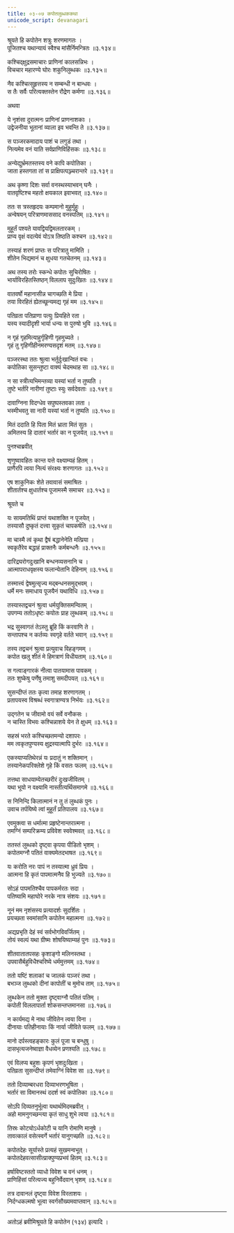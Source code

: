 ```yaml
---
title: ०३-०७ कपोतलुब्धककथा
unicode_script: devanagari
---
```

श्रूयते हि कपोतेन शत्रुः शरणमागतः ।  
पूजितश्च यथान्यायं स्वैश्च मांसैर्निमन्त्रितः ॥३.१३४॥

कश्चिद्क्षुद्रसमाचारः प्राणिनां कालसन्निभः ।  
विचचार महारण्ये घोरः शकुनिलुब्धकः ॥३.१३५॥  

नैव कश्चित्सुहृत्तस्य न सम्बन्धी न बान्धवः ।  
स तैः सर्वैः परित्यक्तस्तेन रौद्रेण कर्मणा ॥३.१३६॥

अथवा

ये नृशंसा दुरात्मनः प्राणिनां प्राणनाशकाः ।  
उद्वेजनीया भूतानां व्याला इव भवन्ति ते ॥३.१३७॥  

स पञ्जरकमादाय पाशं च लगुडं तथा ।  
नित्यमेव वनं याति सर्वप्राणिविहिंसकः ॥३.१३८॥  

अन्येद्युर्भ्रमतस्तस्य वने कापि कपोतिका ।  
जाता हस्तगता तां स प्राक्षिपत्पञ्ज्चरान्तरे ॥३.१३९॥  

अथ कृष्णा दिशः सर्वा वनस्थस्याभवन् घनैः ।  
वातवृष्टिश्च महतो क्षयकाल इवाभवत् ॥३.१४०॥  

ततः स त्रस्तहृदयः कम्पमानो मुहुर्मुहुः ।  
अन्वेषयन् परित्राणमाससाद वनस्पतिम् ॥३.१४१॥  

मुहूर्तं पश्यते यावद्वियद्विमलतारकम् ।  
प्राप्य वृक्षं वदत्येवं योऽत्र तिष्ठति कश्चन ॥३.१४२॥  

तस्याहं शरणं प्राप्तः स परित्रातु मामिति ।  
शीतेन भिद्यमानं च क्षुधया गतचेतनम् ॥३.१४३॥  

अथ तस्य तरोः स्कन्धे कपोतः सुचिरोषितः ।  
भार्याविरहितस्तिष्ठन् विललाप सुदुःखितः ॥३.१४४॥  

वातवर्षो महानासीन्न चागच्छति मे प्रिया ।  
तया विरहितं ह्येतच्छून्यमद्य गृहं मम ॥३.१४५॥  

पतिव्रता पतिप्राणा पत्युः प्रियहिते रता ।  
यस्य स्यादीदृशी भार्या धन्यः स पुरुषो भुवि ॥३.१४६॥  

न गृहं गृहमित्याहुर्गृहिणी गृहमुच्यते ।  
गृहं तु गृहिणीहीनमरण्यसदृशं मतम् ॥३.१४७॥  

पञ्जरस्था ततः श्रुत्वा भर्तुर्दुःखान्वितं वचः ।  
कपोतिका सुसन्तुष्टा वाक्यं चेदमथाह सा ॥३.१४८॥  

न सा स्त्रीत्यभिमन्तव्या यस्यां भर्ता न तुष्यति ।  
तुष्टे भर्तरि नारीणां तुष्टाः स्युः सर्वदेवताः ॥३.१४९॥  

दावाग्निना विदग्धेव सपुष्पस्तवका लता ।  
भस्मीभवतु सा नारी यस्यां भर्ता न तुष्यति ॥३.१५०॥  

मितं ददाति हि पिता मितं भ्राता मितं सुतः ।  
अमितस्य हि दातारं भर्तारं का न पूजयेत् ॥३.१५१॥  

पुनश्चाब्रवीत्

शृणुष्वावहितः कान्त यत्ते वक्ष्याम्यहं हितम् ।  
प्राणैरपि त्वया नित्यं संरक्ष्यः शरणागतः ॥३.१५२॥  

एष शाकुनिकः शेते तवावासं समाश्रितः ।  
शीतार्तश्च क्षुधार्तश्च पूजामस्मै समाचर ॥३.१५३॥  

श्रूयते च

यः सायमतिथिं प्राप्तं यथाशक्ति न पूजयेत् ।  
तस्यासौ दुष्कृतं दत्त्वा सुकृतं चापकर्षति ॥३.१५४॥  

मा चास्मै त्वं कृथा द्वैषं बद्धानेनेति मत्प्रिया ।  
स्वकृतैरेव बद्धाहं प्राक्तनैः कर्मबन्धनैः ॥३.१५५॥  

दारिद्र्यरोगदुःखानि बन्धनव्यसनानि च ।  
आत्मापराधवृक्षस्य फलान्येतानि देहिनाम् ॥३.१५६॥  

तस्मात्त्वं द्वेषमुत्सृज्य मद्बन्धनसमुद्भवम् ।  
धर्मे मनः समाधाय पूजयैनं यथाविधि ॥३.१५७॥  

तस्यास्तद्वचनं श्रुत्वा धर्मयुक्तिसमन्वितम् ।  
उपगम्य ततोऽधृष्टः कपोतः प्राह लुब्धकम् ॥३.१५८॥  

भद्र सुस्वागतं तेऽस्तु ब्रूहि किं करवाणि ते ।  
सन्तापश्च न कर्तव्यः स्वगृहे वर्तते भवान् ॥३.१५९॥  

तस्य तद्वचनं श्रुत्वा प्रत्युवाच विहङ्गमम् ।  
कपोत खलु शीतं मे हिमत्राणं विधीयताम् ॥३.१६०॥  

स गत्वाङ्गारकं नीत्वा पातयामास पावकम् ।  
ततः शुष्केषु पर्णेषु तमाशु समदीपयत् ॥३.१६१॥  

सुसन्दीप्तं ततः कृत्वा तमाह शरणागतम् ।  
प्रतापयस्व विश्रब्धं स्वगात्राण्यत्र निर्भयः ॥३.१६२॥  

उद्गतेन च जीवामो वयं सर्वे वनौकसः ।  
न चास्ति विभवः कश्चिन्नाशये येन ते क्षुधम् ॥३.१६३॥  

सहस्रं भरते कश्चिच्छतमन्यो दशापरः ।  
मम त्वकृतपुण्यस्य क्षुद्रस्यात्मापि दुर्भरः ॥३.१६४॥  

एकस्याप्यतिथेरन्नं यः प्रदातुं न शक्तिमान् ।  
तस्यानेकपरिक्लेशे गृहे किं वसतः फलम् ॥३.१६५॥  

तत्तथा साधयाम्येतच्छरीरं दुःखजीवितम् ।  
यथा भूयो न वक्ष्यामि नास्तीत्यर्थिसमागमे ॥३.१६६॥  

स निनिन्दि किलात्मानं न तु तं लुब्धकं पुनः ।  
उवाच तर्पयिष्ये त्वां मुहूर्तं प्रतिपालय ॥३.१६७॥  

एवमुक्त्वा स धर्मात्मा प्रहृष्टेनान्तरात्मना ।  
तमग्निं सम्परिक्रम्य प्रविवेश स्ववेश्मवत् ॥३.१६८॥  

ततस्तं लुब्धको दृष्ट्वा कृपया पीडितो भृशम् ।  
कपोतमग्नौ पतितं वाक्यमेतदभाषत ॥३.१६९॥  

यः करोति नरः पापं न तस्यात्मा ध्रुवं प्रियः ।  
आत्मना हि कृतं पापमात्मनैव हि भुज्यते ॥३.१७०॥  

सोऽहं पापमतिश्चैव पापकर्मरतः सदा ।  
पतिष्यामि महाघोरे नरके नात्र संशयः ॥३.१७१॥  

नूनं मम नृशंसस्य प्रत्यादर्शः सुदर्शितः ।  
प्रयच्छता स्वमांसानि कपोतेन महात्मना ॥३.१७२॥  

अद्यप्रभृति देहं स्वं सर्वभोगविवर्जितम् ।  
तोयं स्वल्पं यथा ग्रीष्मः शोषयिष्याम्यहं पुनः ॥३.१७३॥  

शीतवातातपसहः कृशाङ्गो मलिनस्तथा ।  
उपवासैर्बहुविधैश्चरिष्ये धर्ममुत्तमम् ॥३.१७४॥   

ततो यष्टिं शलाकां च जालकं पञ्जरं तथा ।  
बभञ्ज लुब्धको दीनां कापोतीं च मुमोच ताम् ॥३.१७५॥  

लुब्धकेन ततो मुक्ता दृष्ट्वाग्नौ पतितं पतिम् ।  
कपोती विललापार्ता शोकसन्तप्तमानसा ॥३.१७६॥  

न कार्यमद्य मे नाथ जीवितेन त्वया विना ।  
दीनायाः पतिहीनायाः किं नार्या जीविते फलम् ॥३.१७७॥  

मानो दर्पस्त्वहङ्कारः कुलं पूजा च बन्धुषु ।  
दासभृत्यजनेष्वाज्ञा वैधव्येन प्रणश्यति ॥३.१७८॥  

एवं विलप्य बहुशः कृपणं भृशदुःखिता ।  
पतिव्रता सुसन्दीप्तं तमेवाग्निं विवेश सा ॥३.१७९॥  

ततो दिव्याम्बरधरा दिव्याभरणभूषिता ।  
भर्तारं सा विमानस्थं ददर्श स्वं कपोतिका ॥३.१८०॥  

सोऽपि दिव्यतनुर्भूत्वा यथार्थमिदमब्रवीत् ।  
अहो मामनुगच्छन्त्या कृतं साधु शुभे त्वया ॥३.१८१॥  

तिस्रः कोट्योऽर्धकोटी च यानि रोमाणि मानुषे ।  
तावत्कालं वसेत्स्वर्गे भर्तारं यानुगच्छति ॥३.१८२॥  

कपोतदेहः सूर्यास्ते प्रत्यहं सुखमन्वभूत् ।  
कपोतदेहवत्सासीत्प्राक्पुण्यप्रभवं हितम् ॥३.१८३॥  

हर्षाविष्टस्ततो व्याधो विवेश च वनं धनम् ।  
प्राणिहिंसां परित्यज्य बहुनिर्वेदवान् भृशम् ॥३.१८४॥  

तत्र दावानलं दृष्ट्वा विवेश विरताशयः ।  
निर्दग्धकल्मषो भूत्वा स्वर्गसौख्यमवाप्तवान् ॥३.१८५॥  


***********************************************************************


अतोऽहं ब्रवीमिश्रूयते हि कपोतेन (१३४) इत्यादि ।
